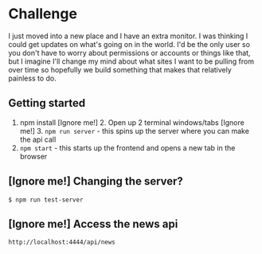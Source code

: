 # Challenge

I just moved into a new place and I have an extra monitor. I was thinking I could get updates on what's going on in the world. I'd be the only user so you don't have to worry about permissions or accounts or things like that, but I imagine I'll change my mind about what sites I want to be pulling from over time so hopefully we build something that makes that relatively painless to do.

## Getting started
  1. npm install
  [Ignore me!] 2. Open up 2 terminal windows/tabs
  [Ignore me!] 3. ```npm run server``` - this spins up the server where you can make the api call
  4. ```npm start``` - this starts up the frontend and opens a new tab in the browser

## [Ignore me!] Changing the server?
  ```
  $ npm run test-server
  ```

## [Ignore me!] Access the news api
  ```
  http://localhost:4444/api/news
  ```


